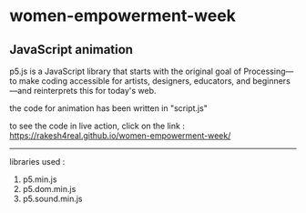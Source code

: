 # women-empowerment-week
JavaScript animation
---------------------

p5.js is a JavaScript library that starts 
with the original goal of Processing—to make 
coding accessible for artists, designers, 
educators, and beginners—and reinterprets 
this for today's web.


the code  for animation has been written
in "script.js"

to  see the code in live action, click on 
the link : 
https://rakesh4real.github.io/women-empowerment-week/


------------------------------------
libraries used :
1. p5.min.js
2. p5.dom.min.js
3. p5.sound.min.js
